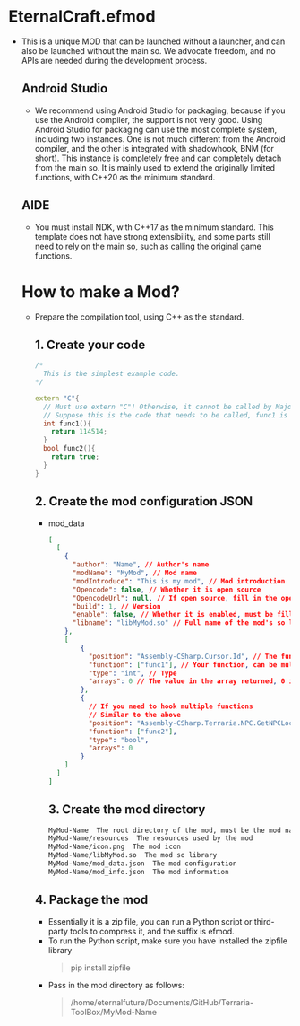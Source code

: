 # **EternalCraft.efmod**

* This is a unique MOD that can be launched without a launcher, and can also be launched without the main so. We advocate freedom, and no APIs are needed during the development process.

  ## Android Studio

  * We recommend using Android Studio for packaging, because if you use the Android compiler, the support is not very good. Using Android Studio for packaging can use the most complete system, including two instances. One is not much different from the Android compiler, and the other is integrated with shadowhook, BNM (for short). This instance is completely free and can completely detach from the main so. It is mainly used to extend the originally limited functions, with C++20 as the minimum standard.

  ## AIDE

  * You must install NDK, with C++17 as the minimum standard. This template does not have strong extensibility, and some parts still need to rely on the main so, such as calling the original game functions.

  # How to make a Mod?

  * Prepare the compilation tool, using C++ as the standard.

    ## 1. Create your code

    ```C++
    /*
      This is the simplest example code.
    */

    extern "C"{
      // Must use extern "C"! Otherwise, it cannot be called by Major because the functions of the binary package will not have modifiers.
      // Suppose this is the code that needs to be called, func1 is an int type that returns 114514, func2 is a bool type, and returns true.
      int func1(){
        return 114514;
      }
      bool func2(){
        return true;
      }
    }
    ```

    ## 2. Create the mod configuration JSON

    * mod_data

      ```Json
      [
        [
          {
            "author": "Name", // Author's name
            "modName": "MyMod", // Mod name
            "modIntroduce": "This is my mod", // Mod introduction
            "Opencode": false, // Whether it is open source
            "OpencodeUrl": null, // If open source, fill in the open source link
            "build": 1, // Version
            "enable": false, // Whether it is enabled, must be filled with false
            "libname": "libMyMod.so" // Full name of the mod's so library
          },
          [
              {
                "position": "Assembly-CSharp.Cursor.Id", // The function to be hooked, the first is the name of the dll, the second is the namespace (if there is none, then directly fill in the third), the third is the function/field
                "function": ["func1"], // Your function, can be multiple such as ["func1", "func2"]
                "type": "int", // Type
                "arrays": 0 // The value in the array returned, 0 is the first value, 1 is the second value and so on
              },
              {
                // If you need to hook multiple functions
                // Similar to the above
                "position": "Assembly-CSharp.Terraria.NPC.GetNPCLocation", 
                "function": ["func2"],
                "type": "bool",
                "arrays": 0
              }
          ]
        ]
      ]
      ```

      ## 3. Create the mod directory

      ```txt
      MyMod-Name  The root directory of the mod, must be the mod name + author's name
      MyMod-Name/resources  The resources used by the mod
      MyMod-Name/icon.png  The mod icon
      MyMod-Name/libMyMod.so  The mod so library
      MyMod-Name/mod_data.json  The mod configuration
      MyMod-Name/mod_info.json  The mod information
      ```

    ## 4. Package the mod

    * Essentially it is a zip file, you can run a Python script or third-party tools to compress it, and the suffix is efmod.
    * To run the Python script, make sure you have installed the zipfile library
      > pip install zipfile
    * Pass in the mod directory as follows:
      > /home/eternalfuture/Documents/GitHub/Terraria-ToolBox/MyMod-Name
